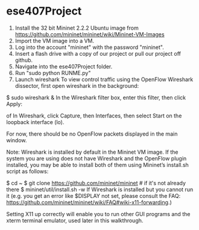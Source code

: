 # ese407Project
1) Install the 32 bit Mininet 2.2.2 Ubuntu image from https://github.com/mininet/mininet/wiki/Mininet-VM-Images
2) Import the VM image into a VM. 
3) Log into the account "mininet" with the password "mininet". 
4) Insert a flash drive with a copy of our project or pull our project off github.
5) Navigate into the ese407Project folder.
6) Run "sudo python RUNME.py"
7) Launch wireshark
To view control traffic using the OpenFlow Wireshark dissector, first open wireshark in the background:

$ sudo wireshark &
In the Wireshark filter box, enter this filter, then click Apply:

of
In Wireshark, click Capture, then Interfaces, then select Start on the loopback interface (lo).

For now, there should be no OpenFlow packets displayed in the main window.

Note: Wireshark is installed by default in the Mininet VM image. If the system you are using does not have Wireshark and the OpenFlow plugin installed, you may be able to install both of them using Mininet’s install.sh script as follows:

$ cd ~
$ git clone https://github.com/mininet/mininet  # if it's not already there
$ mininet/util/install.sh -w
If Wireshark is installed but you cannot run it (e.g. you get an error like $DISPLAY not set, please consult the FAQ: https://github.com/mininet/mininet/wiki/FAQ#wiki-x11-forwarding.)

Setting X11 up correctly will enable you to run other GUI programs and the xterm terminal emulator, used later in this walkthrough.

